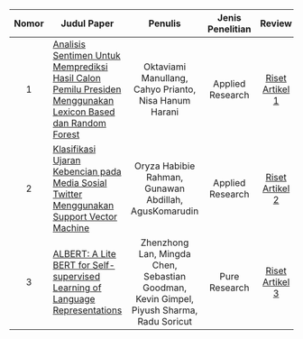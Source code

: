 | Nomor | Judul Paper | Penulis | Jenis Penelitian | Review |
|:-----:|---|:---:|:---:|:---:|
|1|[Analisis Sentimen Untuk Memprediksi Hasil Calon Pemilu Presiden Menggunakan Lexicon Based dan Random Forest](https://doi.org/10.33884/jif.v11i02.7987)|Oktaviami Manullang, Cahyo Prianto, Nisa Hanum Harani|Applied Research|[Riset Artikel 1](https://github.com/rapipilapi01/Riset-Informatika/blob/946b774e2d1c762e13662458e802497a9cbc5b13/Riset%20artikel%201.pdf)
|2|[Klasifikasi Ujaran Kebencian pada Media Sosial Twitter Menggunakan Support Vector Machine](https://doi.org/10.29207/resti.v5i1.2700)|Oryza Habibie Rahman, Gunawan Abdillah, AgusKomarudin|Applied Research|[Riset Artikel 2](https://github.com/rapipilapi01/Riset-Informatika/blob/2d419b275fadae7d2aa33ab6641adf59292f730e/Riset%20Artikel%202.pdf)
|3|[ALBERT: A Lite BERT for Self-supervised Learning of Language Representations](https://www.researchgate.net/publication/336084032_ALBERT_A_Lite_BERT_for_Self-supervised_Learning_of_Language_Representations)|Zhenzhong Lan, Mingda Chen, Sebastian Goodman, Kevin Gimpel, Piyush Sharma, Radu Soricut|Pure Research|[Riset Artikel 3](https://github.com/rapipilapi01/Riset-Informatika/blob/09ff7b1b3340ebfac818a3862cd81110c53eedf3/Riset%20Artikel%203.pdf)
